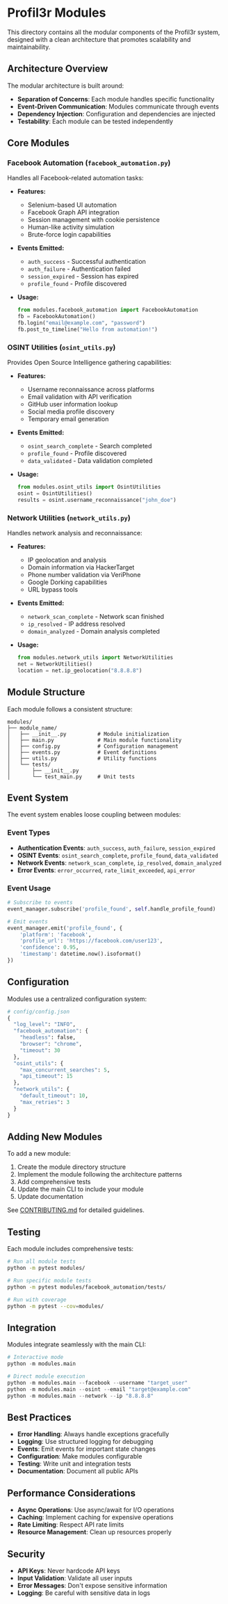 # Profil3r Modules

This directory contains all the modular components of the Profil3r system, designed with a clean
architecture that promotes scalability and maintainability.

## Architecture Overview

The modular architecture is built around:

- **Separation of Concerns**: Each module handles specific functionality
- **Event-Driven Communication**: Modules communicate through events
- **Dependency Injection**: Configuration and dependencies are injected
- **Testability**: Each module can be tested independently

## Core Modules

### Facebook Automation (`facebook_automation.py`)

Handles all Facebook-related automation tasks:

- **Features:**
  - Selenium-based UI automation
  - Facebook Graph API integration
  - Session management with cookie persistence
  - Human-like activity simulation
  - Brute-force login capabilities

- **Events Emitted:**
  - `auth_success` - Successful authentication
  - `auth_failure` - Authentication failed
  - `session_expired` - Session has expired
  - `profile_found` - Profile discovered

- **Usage:**
  ```python
  from modules.facebook_automation import FacebookAutomation
  fb = FacebookAutomation()
  fb.login("email@example.com", "password")
  fb.post_to_timeline("Hello from automation!")
  ```

### OSINT Utilities (`osint_utils.py`)

Provides Open Source Intelligence gathering capabilities:

- **Features:**
  - Username reconnaissance across platforms
  - Email validation with API verification
  - GitHub user information lookup
  - Social media profile discovery
  - Temporary email generation

- **Events Emitted:**
  - `osint_search_complete` - Search completed
  - `profile_found` - Profile discovered
  - `data_validated` - Data validation completed

- **Usage:**
  ```python
  from modules.osint_utils import OsintUtilities
  osint = OsintUtilities()
  results = osint.username_reconnaissance("john_doe")
  ```

### Network Utilities (`network_utils.py`)

Handles network analysis and reconnaissance:

- **Features:**
  - IP geolocation and analysis
  - Domain information via HackerTarget
  - Phone number validation via VeriPhone
  - Google Dorking capabilities
  - URL bypass tools

- **Events Emitted:**
  - `network_scan_complete` - Network scan finished
  - `ip_resolved` - IP address resolved
  - `domain_analyzed` - Domain analysis completed

- **Usage:**
  ```python
  from modules.network_utils import NetworkUtilities
  net = NetworkUtilities()
  location = net.ip_geolocation("8.8.8.8")
  ```

## Module Structure

Each module follows a consistent structure:

```
modules/
├── module_name/
│   ├── __init__.py          # Module initialization
│   ├── main.py              # Main module functionality
│   ├── config.py            # Configuration management
│   ├── events.py            # Event definitions
│   ├── utils.py             # Utility functions
│   └── tests/
│       ├── __init__.py
│       └── test_main.py     # Unit tests
```

## Event System

The event system enables loose coupling between modules:

### Event Types

- **Authentication Events**: `auth_success`, `auth_failure`, `session_expired`
- **OSINT Events**: `osint_search_complete`, `profile_found`, `data_validated`
- **Network Events**: `network_scan_complete`, `ip_resolved`, `domain_analyzed`
- **Error Events**: `error_occurred`, `rate_limit_exceeded`, `api_error`

### Event Usage

```python
# Subscribe to events
event_manager.subscribe('profile_found', self.handle_profile_found)

# Emit events
event_manager.emit('profile_found', {
    'platform': 'facebook',
    'profile_url': 'https://facebook.com/user123',
    'confidence': 0.95,
    'timestamp': datetime.now().isoformat()
})
```

## Configuration

Modules use a centralized configuration system:

```python
# config/config.json
{
  "log_level": "INFO",
  "facebook_automation": {
    "headless": false,
    "browser": "chrome",
    "timeout": 30
  },
  "osint_utils": {
    "max_concurrent_searches": 5,
    "api_timeout": 15
  },
  "network_utils": {
    "default_timeout": 10,
    "max_retries": 3
  }
}
```

## Adding New Modules

To add a new module:

1. Create the module directory structure
2. Implement the module following the architecture patterns
3. Add comprehensive tests
4. Update the main CLI to include your module
5. Update documentation

See [CONTRIBUTING.md](../CONTRIBUTING.md) for detailed guidelines.

## Testing

Each module includes comprehensive tests:

```bash
# Run all module tests
python -m pytest modules/

# Run specific module tests
python -m pytest modules/facebook_automation/tests/

# Run with coverage
python -m pytest --cov=modules/
```

## Integration

Modules integrate seamlessly with the main CLI:

```python
# Interactive mode
python -m modules.main

# Direct module execution
python -m modules.main --facebook --username "target_user"
python -m modules.main --osint --email "target@example.com"
python -m modules.main --network --ip "8.8.8.8"
```

## Best Practices

- **Error Handling**: Always handle exceptions gracefully
- **Logging**: Use structured logging for debugging
- **Events**: Emit events for important state changes
- **Configuration**: Make modules configurable
- **Testing**: Write unit and integration tests
- **Documentation**: Document all public APIs

## Performance Considerations

- **Async Operations**: Use async/await for I/O operations
- **Caching**: Implement caching for expensive operations
- **Rate Limiting**: Respect API rate limits
- **Resource Management**: Clean up resources properly

## Security

- **API Keys**: Never hardcode API keys
- **Input Validation**: Validate all user inputs
- **Error Messages**: Don't expose sensitive information
- **Logging**: Be careful with sensitive data in logs
